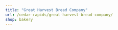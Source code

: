 ```yaml
---
title: "Great Harvest Bread Company"
url: /cedar-rapids/great-harvest-bread-company/
shop: bakery
---
```

